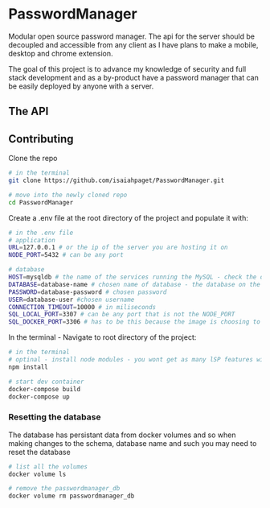 # PasswordManager

Modular open source password manager. The api for the server should be decoupled and accessible from
any client as I have plans to make a mobile, desktop and chrome extension.

The goal of this project is to advance my knowledge of security and full stack development
and as a by-product have a password manager that can be easily deployed by anyone with a server.

## The API


## Contributing

Clone the repo
```bash
# in the terminal
git clone https://github.com/isaiahpaget/PasswordManager.git

# move into the newly cloned repo
cd PasswordManager
```

Create a .env file at the root directory of the project and populate it with:
```bash
# in the .env file
# application
URL=127.0.0.1 # or the ip of the server you are hosting it on
NODE_PORT=5432 # can be any port

# database
HOST=mysqldb # the name of the services running the MySQL - check the docker-compose.yaml
DATABASE=database-name # chosen name of database - the database on the MySQL server
PASSWORD=database-password # chosen password
USER=database-user #chosen username
CONNECTION_TIMEOUT=10000 # in miliseconds
SQL_LOCAL_PORT=3307 # can be any port that is not the NODE_PORT
SQL_DOCKER_PORT=3306 # has to be this because the image is choosing to operate on this port

```
In the terminal - Navigate to root directory of the project:
``` bash
# in the terminal
# optinal - install node modules - you wont get as many lSP features without
npm install

# start dev container
docker-compose build
docker-compose up
```

### Resetting the database
The database has persistant data from docker volumes and so when making changes to the schema, database name and such you may need to reset the database
```bash
# list all the volumes
docker volume ls

# remove the passwordmanager_db
docker volume rm passwordmanager_db

```
